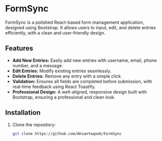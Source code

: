 # FormSync

FormSync is a polished React-based form management application, designed using Bootstrap. It allows users to input, edit, and delete entries efficiently, with a clean and user-friendly design.

## Features
- **Add New Entries:** Easily add new entries with username, email, phone number, and a message.
- **Edit Entries:** Modify existing entries seamlessly.
- **Delete Entries:** Remove any entry with a simple click.
- **Validation:** Ensures all fields are completed before submission, with real-time feedback using React Toastify.
- **Professional Design:** A well-aligned, responsive design built with Bootstrap, ensuring a professional and clean look.

## Installation

1. Clone the repository:
   ```bash
   git clone https://github.com/AhsanYaqoob/FormSync
